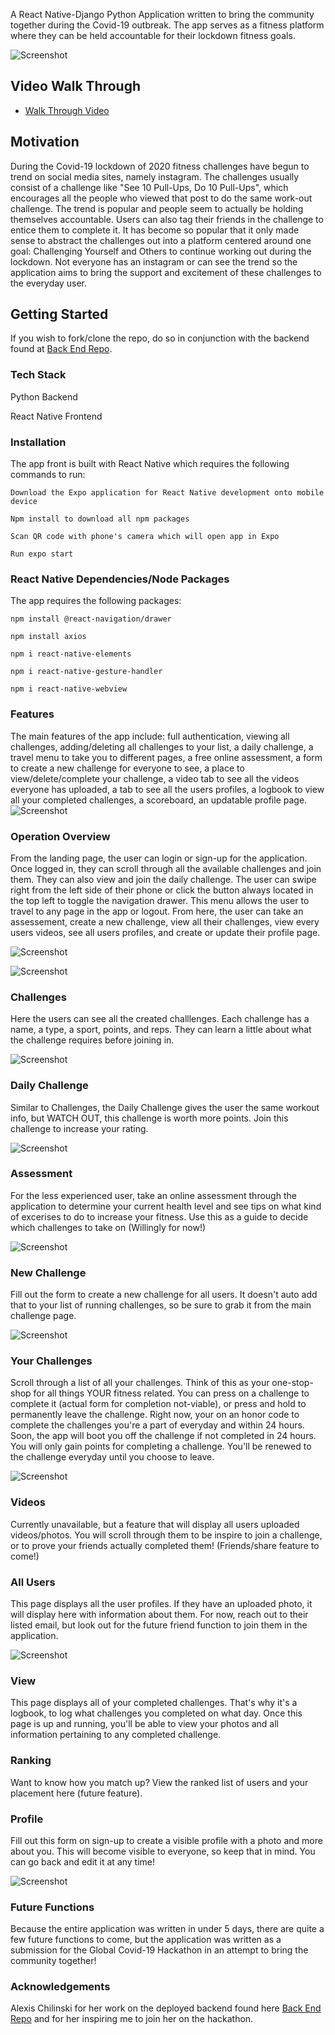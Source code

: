 A React Native-Django Python Application written to bring the community together during the Covid-19 outbreak. The app serves as a fitness platform where they can be held accountable for their lockdown fitness goals. 

![Screenshot](landing.png)

## Video Walk Through

* [Walk Through Video]()

## Motivation

During the Covid-19 lockdown of 2020 fitness challenges have begun to trend on social media sites, namely instagram. The challenges usually consist of a challenge like "See 10 Pull-Ups, Do 10 Pull-Ups", which encourages all the people who viewed that post to do the same work-out challenge. The trend is popular and people seem to actually be holding themselves accountable. Users can also tag their friends in the challenge to entice them to complete it. It has become so popular that it only made sense to abstract the challenges out into a platform centered around one goal: Challenging Yourself and Others to continue working out during the lockdown. Not everyone has an instagram or can see the trend so the application aims to bring the support and excitement of these challenges to the everyday user. 

## Getting Started

If you wish to fork/clone the repo, do so in conjunction with the backend found at [Back End Repo](https://github.com/alexiscait142/covid-hackathon). 

### Tech Stack

Python Backend

React Native Frontend 

### Installation

The app front is built with React Native which requires the following commands to run: 

    Download the Expo application for React Native development onto mobile device
    
    Npm install to download all npm packages 
    
    Scan QR code with phone's camera which will open app in Expo

    Run expo start
    
### React Native Dependencies/Node Packages

The app requires the following packages: 

    npm install @react-navigation/drawer
    
    npm install axios
    
    npm i react-native-elements
    
    npm i react-native-gesture-handler
    
    npm i react-native-webview
 
### Features

The main features of the app include: full authentication, viewing all challenges, adding/deleting all challenges to your list, a daily challenge, a travel menu to take you to different pages, a free online assessment, a form to create a new challenge for everyone to see, a place to view/delete/complete your challenge, a video tab to see all the videos everyone has uploaded, a tab to see all the users profiles, a logbook to view all your completed challenges, a scoreboard, an updatable profile page. 
![Screenshot](profile.png)

### Operation Overview

From the landing page, the user can login or sign-up for the application. Once logged in, they can scroll through all the available challenges and join them. They can also view and join the daily challenge. The user can swipe right from the left side of their phone or click the button always located in the top left to toggle the navigation drawer. This menu allows the user to travel to any page in the app or logout. From here, the user can take an assessement, create a new challenge, view all their challenges, view every users videos, see all users profiles, and create or update their profile page. 

![Screenshot](login.png)

![Screenshot](signup.png)

### Challenges

Here the users can see all the created challlenges. Each challenge has a name, a type, a sport, points, and reps. They can learn a little about what the challenge requires before joining in. 
 
![Screenshot](challenges.png)

### Daily Challenge

Similar to Challenges, the Daily Challenge gives the user the same workout info, but WATCH OUT, this challenge is worth more points. Join this challenge to increase your rating. 
 
![Screenshot](dailyChallenge.png)

### Assessment
    
For the less experienced user, take an online assessment through the application to determine your current health level and see tips on what kind of excerises to do to increase your fitness. Use this as a guide to decide which challenges to take on (Willingly for now!)

![Screenshot](assessment.png)

### New Challenge

Fill out the form to create a new challenge for all users. It doesn't auto add that to your list of running challenges, so be sure to grab it from the main challenge page. 

![Screenshot](newChallenge.png)

### Your Challenges

Scroll through a list of all your challenges. Think of this as your one-stop-shop for all things YOUR fitness related. You can press on a challenge to complete it (actual form for completion not-viable), or press and hold to permanently leave the challenge. Right now, your on an honor code to complete the challenges you're a part of everyday and within 24 hours. Soon, the app will boot you off the challenge if not completed in 24 hours. You will only gain points for completing a challenge. You'll be renewed to the challenge everyday until you choose to leave. 

![Screenshot](yourChallenges.png)

### Videos

Currently unavailable, but a feature that will display all users uploaded videos/photos. You will scroll through them to be inspire to join a challenge, or to prove your friends actually completed them! (Friends/share feature to come!)

### All Users

This page displays all the user profiles. If they have an uploaded photo, it will display here with information about them. For now, reach out to their listed email, but look out for the future friend function to join them in the application.

![Screenshot](allUsers.png)

### View

This page displays all of your completed challenges. That's why it's a logbook, to log what challenges you completed on what day. Once this page is up and running, you'll be able to view your photos and all information pertaining to any completed challenge. 

### Ranking

Want to know how you match up? View the ranked list of users and your placement here (future feature). 

### Profile

Fill out this form on sign-up to create a visible profile with a photo and more about you. This will become visible to everyone, so keep that in mind. You can go back and edit it at any time!

![Screenshot](profile.png)

### Future Functions
    
Because the entire application was written in under 5 days, there are quite a few future functions to come, but the application was written as a submission for the Global Covid-19 Hackathon in an attempt to bring the community together!

### Acknowledgements

Alexis Chilinski for her work on the deployed backend found here [Back End Repo](https://covid-see10.herokuapp.com/) and for her inspiring me to join her on the hackathon. 


